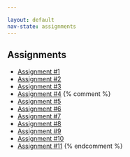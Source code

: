 ```yaml
---

layout: default
nav-state: assignments
---
```


## Assignments

* [Assignment #1](assignments/hw01.html)
* [Assignment #2](assignments/hw02.html)
* [Assignment #3](assignments/hw03.html)
* [Assignment #4](assignments/hw04.html)
{% comment %}
* [Assignment #5](assignments/hw05.html)
* [Assignment #6](assignments/hw06.html)
* [Assignment #7](assignments/hw07.html)
* [Assignment #8](assignments/hw08.html)
* [Assignment #9](assignments/hw09.html)
* [Assignment #10](assignments/hw10.html)
* [Assignment #11](assignments/hw11.html)
{% endcomment %}


